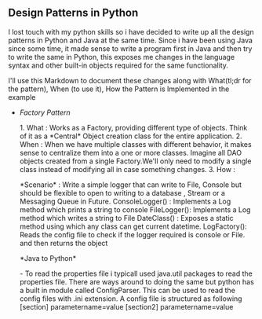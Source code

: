 Design Patterns in Python
-------------------------

I lost touch with my python skills so i have decided to write up all the design patterns in Python and Java at the same time.
Since i have been using Java since some time, it made sense to write a program first in Java and then try to write the same in Python,
this exposes me changes in the language syntax and other built-in objects required for the same functionality.

I'll use this Markdown to document these changes along with What(tl;dr for the pattern), When (to use it), How the Pattern is Implemented in the example

*   *Factory Pattern*
    <p>
     1. What : Works as a Factory, providing different type of objects. Think of it as a *Central* Object creation class for the entire application.
     2. When : When we have multiple classes with different behavior, it makes sense to centralize them into a one or more classes. Imagine all DAO objects created from a single Factory.We'll only need to modify a single class instead of modifying all in case something changes.
     3. How :
        <p> *Scenario* : Write a simple logger that can write to File, Console but should be flexible to open to writing to a database , Stream or a Messaging Queue in Future.
             ConsoleLogger() : Implements a Log method which prints a string to console
             FileLogger(): Implements a Log method which writes a string to File
             DateClass() : Exposes a static method using which any class can get current datetime.
             LogFactory(): Reads the config file to check if the logger required is console or File. and then returns the object
        </p>
        *Java to Python*
        <p>
        - To read the properties file i typicall used java.util packages to read the properties file. There are ways around to doing the same but python has a built in
        module called ConfigParser. This can be used to read the config files with .ini extension.
        A config file is structured as following
        [section]
        parametername=value
        [section2]
        parametername=value
        </p>
</p>

